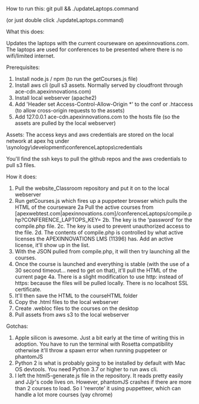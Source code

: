 How to run this:
git pull && ./updateLaptops.command 

(or just double click ./updateLaptops.command)

What this does:

Updates the laptops with the current courseware on apexinnovations.com. The laptops are used for conferences to be presented where there is no wifi/limited internet. 

Prerequisites:
1. Install node.js / npm (to run the getCourses.js file)
2. Install aws cli (pull s3 assets. Normally served by cloudfront through ace-cdn.apexinnovations.com)
3. Install local webserver (apache2)
4. Add 'Header set Access-Control-Allow-Origin *' to the conf or .htaccess (to allow cross-origin requests to the assets)
5. Add 127.0.0.1 ace-cdn.apexinnovations.com to the hosts file (so the assets are pulled by the local webserver)

Assets:
The access keys and aws credentials are stored on the local network at apex hq under \\synology\development\conferenceLaptops\credentials

You'll find the ssh keys to pull the github repos and the aws credentials to pull s3 files.

How it does:
1. Pull the website_Classroom repository and put it on to the local webserver
2. Run getCourses.js which fires up a puppeteer browser which pulls the HTML of the courseware
2a Pull the active courses from [apexwebtest.com|apexinnovations.com]/conferenceLaptops/compile.php?CONFERENCE_LAPTOPS_KEY=<key>
2b. The key is the 'password' for the compile.php file.
2c. The key is used to prevent unauthorized access to the file.
2d. The contents of compile.php is controlled by what active licenses the APEXINNOVATIONS LMS (11396) has. Add an active license, it'll show up in the list.
3. With the JSON pulled from compile.php, it will then try launching all the courses.
4. Once the course is launched and everything is stable (with the use of a 30 second timeout... need to get on that), it'll pull the HTML of the current page
4a. There is a slight modification to use http: instead of https: because the files will be pulled locally. There is no localhost SSL certificate.
5. It'll then save the HTML to the courseHTML folder
6. Copy the .html files to the local webserver
7. Create .webloc files to the courses on the desktop
8. Pull assets from aws s3 to the local webserver


Gotchas:
1. Apple silicon is awesome. Just a bit early at the time of writing this in adoption. You have to run the terminal with Rosetta compatibility otherwise it'll throw a spawn error when running puppeteer or phantomJS
2. Python 2 is what is probably going to be installed by default with Mac OS devtools. You need Python 3.7 or higher to run aws cli. 
3. I left the html5-generate.js file in the repository. It reads pretty easily and JJjr's code lives on. However, phantomJS crashes if there are more than 2 courses to load. So I 'rewrote' it using puppetteer, which can handle a lot more courses (yay chrome)
